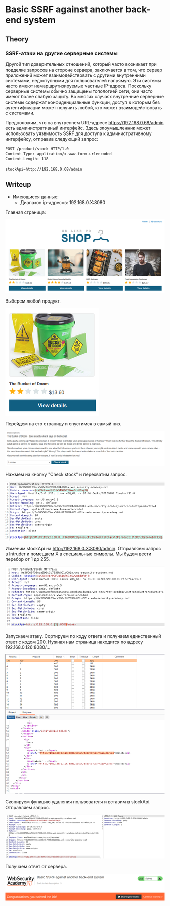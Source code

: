 # Basic SSRF against another back-end system

## Theory

<h3>SSRF-атаки на другие серверные системы</h3>

Другой тип доверительных отношений, который часто возникает при подделке запросов на стороне сервера, заключается в том, что сервер приложений может взаимодействовать с другими внутренними системами, недоступными для пользователей напрямую. Эти системы часто имеют немаршрутизируемые частные IP-адреса. Поскольку серверные системы обычно защищены топологией сети, они часто имеют более слабую защиту. Во многих случаях внутренние серверные системы содержат конфиденциальные функции, доступ к которым без аутентификации может получить любой, кто может взаимодействовать с системами.

Предположим, что на внутреннем URL-адресе https://192.168.0.68/admin есть административный интерфейс. Здесь злоумышленник может использовать уязвимость SSRF для доступа к административному интерфейсу, отправив следующий запрос:
```
POST /product/stock HTTP/1.0
Content-Type: application/x-www-form-urlencoded
Content-Length: 118

stockApi=http://192.168.0.68/admin
```

## Writeup

* Имеющиеся данные: 
    * Диапазон ip-адресов: 192.168.0.X:8080

Главная страница:

![](https://github.com/fobblified/Writeups/blob/main/Portswigger/(SSRF)_Server-side_request_forgery/Basic_SSRF_against_another_back-end_system/assets/1.png)

Выберем любой продукт.

![](https://github.com/fobblified/Writeups/blob/main/Portswigger/(SSRF)_Server-side_request_forgery/Basic_SSRF_against_another_back-end_system/assets/2.png)

Перейдем на его страницу и спустимся в самый низ.

![](https://github.com/fobblified/Writeups/blob/main/Portswigger/(SSRF)_Server-side_request_forgery/Basic_SSRF_against_another_back-end_system/assets/3.png)

Нажмем на кнопку "Check stock" и перехватим запрос.

![](https://github.com/fobblified/Writeups/blob/main/Portswigger/(SSRF)_Server-side_request_forgery/Basic_SSRF_against_another_back-end_system/assets/4.png)

Изменим stockApi на http://192.168.0.X:8080/admin. Отправляем запрос в Intruder и помещаем X в специальные символы. Мы будем вести перебор от 1 до 255.

![](https://github.com/fobblified/Writeups/blob/main/Portswigger/(SSRF)_Server-side_request_forgery/Basic_SSRF_against_another_back-end_system/assets/5.png)

Запускаем атаку. Сортируем по коду ответа и получаем единственный ответ с кодом 200. Нужная нам страница находится по адресу 192.168.0.126:8080/...

![](https://github.com/fobblified/Writeups/blob/main/Portswigger/(SSRF)_Server-side_request_forgery/Basic_SSRF_against_another_back-end_system/assets/6.png)

Скопируем функцию удаления пользователя и вставим в stockApi. Отправляем запрос.

![](https://github.com/fobblified/Writeups/blob/main/Portswigger/(SSRF)_Server-side_request_forgery/Basic_SSRF_against_another_back-end_system/assets/7.png)

Получаем ответ от сервера.

![](https://github.com/fobblified/Writeups/blob/main/Portswigger/(SSRF)_Server-side_request_forgery/Basic_SSRF_against_another_back-end_system/assets/8.png)
